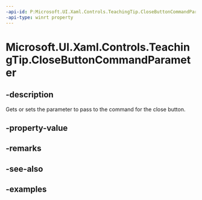 ```yaml
---
-api-id: P:Microsoft.UI.Xaml.Controls.TeachingTip.CloseButtonCommandParameter
-api-type: winrt property
---
```


# Microsoft.UI.Xaml.Controls.TeachingTip.CloseButtonCommandParameter

<!--
public object CloseButtonCommandParameter { get; set; }
-->

## -description

Gets or sets the parameter to pass to the command for the close button.

## -property-value

## -remarks

## -see-also

## -examples

